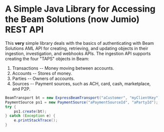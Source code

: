 # A Simple Java Library for Accessing the Beam Solutions (now Jumio) REST API

This **very** simple library deals with the basics of authenticating with Beam Solutions AML API for creating, retrieving, and updating objects in their ingestion, investigation, and webhooks APIs. The ingestion API supports creating the four "TAPS" objects in Beam:
1. Transactions -- Money moving between accounts.
1. Accounts -- Stores of money.
1. Parties -- Owners of accounts.
1. Sources -- Payment sources, such as ACH, card, cash, marketplace, and P2P.

```java
BeamTransport bt = new ExpressBeamTransport("aCustomer", "myClientKey");
PaymentSource ps1 = new PaymentSource("aPaymentSourceId", "aPartyId");
try {
    ps1.create(bt);
} catch (Exception e) {
    e.printStackTrace();
}
```
